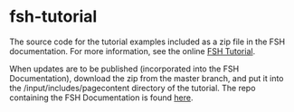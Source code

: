 # fsh-tutorial
The source code for the tutorial examples included as a zip file in the FSH documentation.
For more information, see the online [FSH Tutorial](http://build.fhir.org/ig/HL7/fhir-shorthand/tutorial.html).

When updates are to be published (incorporated into the FSH Documentation), download the zip from the master branch, and put it into the /input/includes/pagecontent directory of the tutorial. The repo containing the FSH Documentation is found [here](https://github.com/HL7/fhir-shorthand).
